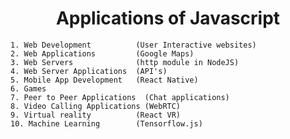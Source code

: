 # <center>Applications of Javascript</center>
    1. Web Development          (User Interactive websites)
    2. Web Applications         (Google Maps)
    3. Web Servers              (http module in NodeJS)
    4. Web Server Applications  (API's)
    5. Mobile App Development   (React Native)
    6. Games
    7. Peer to Peer Applications  (Chat applications)
    8. Video Calling Applications (WebRTC)
    9. Virtual reality          (React VR)
    10. Machine Learning        (Tensorflow.js)